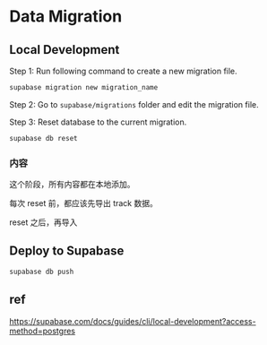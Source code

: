 # Data Migration

## Local Development

Step 1: Run following command to create a new migration file.

```bash
supabase migration new migration_name
```

Step 2: Go to `supabase/migrations` folder and edit the migration file.

Step 3: Reset database to the current migration.

```bash
supabase db reset
```

### 内容

这个阶段，所有内容都在本地添加。

每次 reset 前，都应该先导出 track 数据。

reset 之后，再导入

## Deploy to Supabase

```bash
supabase db push
```

## ref

<https://supabase.com/docs/guides/cli/local-development?access-method=postgres>
